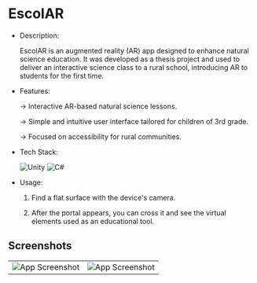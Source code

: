 # EscolAR

<ul>
<li>Description:</li>

EscolAR is an augmented reality (AR) app designed to enhance natural science education. It was developed as a thesis project and used to deliver an interactive science class to a rural school, introducing AR to students for the first time.


<li>Features:</li>

-> Interactive AR-based natural science lessons.

-> Simple and intuitive user interface tailored for children of 3rd grade.

-> Focused on accessibility for rural communities.


<li>Tech Stack:</li>

![Unity](https://img.shields.io/badge/unity-%23000000.svg?style=for-the-badge&logo=unity&logoColor=white) ![C#](https://img.shields.io/badge/c%23-%23239120.svg?style=for-the-badge&logo=csharp&logoColor=white)


<li>Usage:</li>

1. Find a flat surface with the device's camera. 

2. After the portal appears, you can cross it and see the virtual elements used as an educational tool.

</ul>


## Screenshots

|   |   |
|:--------------:|:---------------:|
| ![App Screenshot]() | ![App Screenshot]() |
